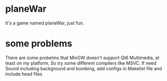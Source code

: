 # planeWar
It's a game named planeWar, just fun.
# some problems 
There are some probelms that MinGW doesn't support Qt6 Multimedia, at least on my platform. So try some different compilers like MSVC.
If need Sound including background and bombing, add configs in Makelist file and include head files
